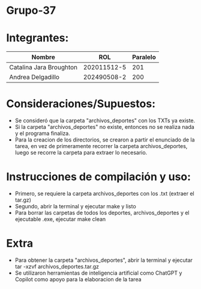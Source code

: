 # Grupo-37

# Integrantes:

| Nombre                   | ROL            | Paralelo |
|--------------------------|--------------  |----------|
| Catalina Jara Broughton  | 202011512-5    |    201   |
| Andrea Delgadillo        | 202490508-2    |    200   |

# Consideraciones/Supuestos:
* Se consideró que la carpeta "archivos_deportes" con los TXTs ya existe.
* Si la carpeta "archivos_deportes" no existe, entonces no se realiza nada y el programa finaliza.
* Para la creacion de los directorios, se crearon a partir el enunciado de la tarea, en vez de primeramente recorrer la carpeta archivos_deportes, luego se recorre la carpeta para extraer lo necesario.


# Instrucciones de compilación y uso:
* Primero, se requiere la carpeta archivos_deportes con los .txt (extraer el tar.gz)
* Segundo, abrir la terminal y ejecutar make y listo
* Para borrar las carpetas de todos los deportes, archivos_deportes y el ejecutable .exe, ejecutar make clean

# Extra
* Para obtener la carpeta "archivos_deportes", abrir la terminal y ejecutar tar -xzvf archivos_deportes.tar.gz
* Se utilizaron herramientas de inteligencia artificial como ChatGPT y Copilot como apoyo para la elaboracion de la tarea
